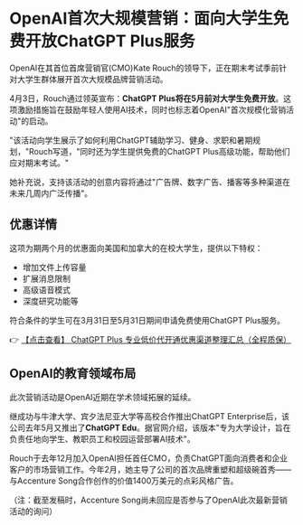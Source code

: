 # OpenAI首次大规模营销：面向大学生免费开放ChatGPT Plus服务

OpenAI在其首位首席营销官(CMO)Kate Rouch的领导下，正在期末考试季前针对大学生群体展开首次大规模品牌营销活动。

4月3日，Rouch通过领英宣布：**ChatGPT Plus将在5月前对大学生免费开放**。这项激励措施旨在鼓励年轻人使用AI技术，同时也标志着OpenAI"首次规模化营销活动"的启动。

"该活动向学生展示了如何利用ChatGPT辅助学习、健身、求职和暑期规划，"Rouch写道，"同时还为学生提供免费的ChatGPT Plus高级功能，帮助他们应对期末考试。"

她补充说，支持该活动的创意内容将通过"广告牌、数字广告、播客等多种渠道在未来几周内广泛传播"。

## 优惠详情
这项为期两个月的优惠面向美国和加拿大的在校大学生，提供以下特权：
- 增加文件上传容量
- 扩展消息限制
- 高级语音模式
- 深度研究功能等

符合条件的学生可在3月31日至5月31日期间申请免费使用ChatGPT Plus服务。

👉 [【点击查看】 ChatGPT Plus 专业低价代开通优惠渠道整理汇总（全程质保）](https://bit.ly/DaiKai)

## OpenAI的教育领域布局
此次营销活动是OpenAI近期在学术领域拓展的延续。

继成功与牛津大学、宾夕法尼亚大学等高校合作推出ChatGPT Enterprise后，该公司去年5月又推出了**ChatGPT Edu**。据官网介绍，该版本"专为大学设计，旨在负责任地向学生、教职员工和校园运营部署AI技术"。

Rouch于去年12月加入OpenAI担任首任CMO，负责ChatGPT面向消费者和企业客户的市场营销工作。今年2月，她主导了公司的首次品牌重塑和超级碗首秀——与Accenture Song合作创作的价值1400万美元的点彩风格广告。

（注：截至发稿时，Accenture Song尚未回应是否参与了OpenAI此次最新营销活动的询问）